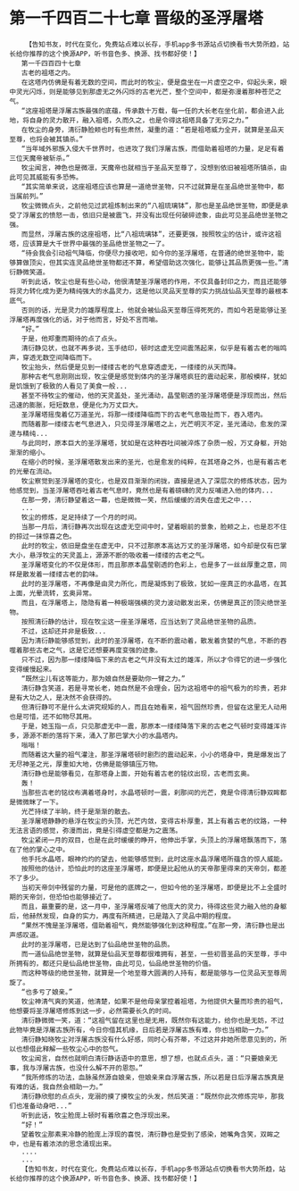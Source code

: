 # 第一千四百二十七章 晋级的圣浮屠塔
        【告知书友，时代在变化，免费站点难以长存，手机app多书源站点切换看书大势所趋，站长给你推荐的这个换源APP，听书音色多、换源、找书都好使！】
       第一千四百四十七章
       古老的祖塔之内。
       在这塔内仿佛是有着无数的空间，而此时的牧尘，便是盘坐在一片虚空之中，仰起头来，眼中灵光闪烁，则是能够见到那虚无之外闪烁的古老光芒，整个空间中，都是弥漫着那种苍茫之气。
       “这座祖塔是浮屠古族最强的底蕴，传承数十万载，每一任的大长老在坐化前，都会进入此地，将自身的灵力散开，融入祖塔，久而久之，也是令得这祖塔具备了无穷之力。”
       在牧尘的身旁，清衍静脸颊也时有些肃然，凝重的道：“若是祖塔威力全开，就算是圣品天至尊，也将会被其镇杀。”
       “当年域外邪族入侵大千世界时，也进攻了我们浮屠古族，而借助着祖塔的力量，足足有着三位天魔帝被斩杀。”
       牧尘闻言，神色也是微凛，天魔帝也就相当于圣品天至尊了，没想到依旧被祖塔所镇杀，由此可见其威能有多恐怖。
       “其实简单来说，这座祖塔应该也算是一道绝世圣物，只不过就算是在圣品绝世圣物中，都当属前列。”
       牧尘微微点头，之前他见过武祖炼制出来的“八祖琉璃钵”，那也是圣品绝世圣物，即便是承受了浮屠玄的愤怒一击，依旧只是被震飞，并没有出现任何破碎迹象，由此可见圣品绝世圣物之强。
       而显然，浮屠古族的这座祖塔，比“八祖琉璃钵”，还要更强，按照牧尘的估计，或许这祖塔，应该算是大千世界中最强的圣品绝世圣物之一了。
       “待会我会引动祖气降临，你便尽力接收吧，如今你的圣浮屠塔，在普通的绝世圣物中，能够算做顶尖，但其实连灵品绝世圣物都还不算，希望借助这次强化，能够让其品质更强一些。”清衍静微笑道。
       听到此话，牧尘也是有些心动，他很清楚圣浮屠塔的作用，不仅具备封印之力，而且还能够将灵力转化成为更为精纯强大的水晶灵力，这是他以灵品天至尊的实力挑战仙品天至尊的最根本底气。
       否则的话，光是灵力的雄厚程度上，他就会被仙品天至尊压得死死的，而如今若是能够让圣浮屠塔再度强化的话，对于他而言，好处不言而喻。
       “好。”
       于是，他郑重而期待的点了点头。
       清衍静见状，也就不再多说，玉手结印，顿时这虚无空间震荡起来，似乎是有着古老的嗡鸣声，穿透无数空间降临而下。
       牧尘抬头，然后便是见到一缕缕古老的气息穿透虚无，一缕缕的从天而降。
       那种古老气息刚刚出现，牧尘便是感觉到体内的圣浮屠塔疯狂的震动起来，那般模样，犹如是饥饿到了极致的人看见了美食一般...
       甚至不待牧尘的催动，他的天灵盖处，圣光涌动，晶莹剔透的圣浮屠塔便是浮现而出，然后迅速的膨胀，短短数息，便是化为万丈巨大。
       圣浮屠塔摇曳着亿万道圣光，将那一缕缕降临而下的古老气息吸扯而下，吞入塔内。
       而随着那一缕缕古老气息进入，只见得圣浮屠塔之上，光芒明灭不定，圣光涌动，愈发的深邃与精纯...
       与此同时，原本巨大的圣浮屠塔，犹如是在这种吞吐间被淬炼了杂质一般，万丈身躯，开始渐渐的缩小。
       在缩小的时候，圣浮屠塔散发出来的圣光，也是愈发的纯粹，在其塔身之外，也是有着古老的光晕在流动。
       牧尘察觉到圣浮屠塔的变化，也是双目渐渐的闭拢，直接是进入了深层次的修炼状态，因为他感觉到，当圣浮屠塔吞吐着古老气息时，竟然也是有着磅礴的灵力反哺进入他的体内...
       在那一旁，清衍静望着这一幕，也是微微一笑，然后缓缓的消失在虚无之中...
       ...
       牧尘的修炼，足足持续了一个月的时间。
       当那一月后，清衍静再次出现在这虚无空间中时，望着眼前的景象，脸颊之上，也是忍不住的掠过一抹惊喜之色。
       此时的牧尘，依旧是盘坐在虚无中，只不过那原本高达万丈的圣浮屠塔，如今却是仅有巴掌大小，悬浮牧尘的天灵盖上，源源不断的吸收着一缕缕的古老之气。
       圣浮屠塔变化的不仅是体形，而且那原本晶莹剔透的色彩上，也是多了一丝丝厚重之意，同样是散发着一缕缕古老的韵味。
       此时的圣浮屠塔，不再像是由灵力所化，而是凝炼到了极致，犹如一座真正的水晶塔，在其上面，光晕流转，玄奥异常。
       而且，在浮屠塔上，隐隐有着一种极端强横的灵力波动散发出来，仿佛是真正的顶尖绝世圣物。
       按照清衍静的估计，现在牧尘这一座圣浮屠塔，应当达到了灵品绝世圣物的品质。
       不过，这却还并非是极致...
       因为清衍静能够感觉到，此时的圣浮屠塔，在不断的震动着，散发着贪婪的气息，不断的吞噬着那些古老之气，这是它还想要再度变强的迹象。
       只不过，因为那一缕缕降临下来的古老之气并没有太过的雄浑，所以才令得它的进一步强化变得缓慢起来。
       “既然尘儿有这等能力，那为娘自然是要助你一臂之力。”
       清衍静含笑道，若是寻常长老，她自然是不会理会，因为这祖塔中的祖气极为的珍贵，若非是有大功之人，是决然不会获得的。
       但清衍静可不是什么太讲究规矩的人，而且在她看来，祖气固然珍贵，但留在这里无人动用也是可惜，还不如物尽其用。
       于是，她玉指一点，只见那虚无中一震，那原本一缕缕降落下来的古老之气顿时变得雄浑许多，源源不断的落将下来，涌入了那巴掌大小的水晶塔内。
       嗡嗡！
       而随着这大量的祖气灌注，那圣浮屠塔顿时剧烈的震动起来，小小的塔身中，竟是爆发出了无尽神圣之光，厚重如大地，仿佛是能够镇压万物。
       清衍静也是能够看见，在那塔身上面，开始有着古老的铭纹出现，古老而玄奥。
       轰！
       当那些古老的铭纹布满着塔身时，水晶塔顿时一震，刹那间的光芒，竟是令得清衍静双眸都是微微眯了一下。
       光芒持续了半晌，终于是渐渐的散去。
       圣浮屠塔静静的悬浮在牧尘的头顶，光芒内敛，变得古朴厚重，其上有着古老的纹路，一种无法言语的感觉，弥漫而出，竟是引得虚空都是为之震荡。
       牧尘紧闭一月的双目，也是在此时缓缓的睁开，他伸出手掌，头顶上的浮屠塔飘落而下，落在了他的掌心之中。
       他手托水晶塔，眼神灼灼的望去，他能够感觉到，此时这座水晶浮屠塔所蕴含的惊人威能。
       按照他的估计，恐怕此时的这座圣浮屠塔，即便是比起他从的天帝那里得来的天帝剑，都差不了多少。
       当初天帝剑中残留的力量，可是他的底牌之一，但如今他的圣浮屠塔，即便是比不上全盛时期的天帝剑，但恐怕也能够接近了。
       而且，最重要的是，这一月中，圣浮屠塔反哺了他庞大的灵力，待得这些灵力融入他的身躯后，他赫然发现，自身的实力，再度有所精进，已是踏入了灵品中期的程度。
       “果然不愧是圣浮屠塔，借助着祖气，竟然能够强化到这种程度。”在那一旁，清衍静也是出声感叹道。
       此时的圣浮屠塔，已是达到了仙品绝世圣物的品质。
       而一道仙品绝世圣物，就算是仙品天至尊都很难拥有，甚至，一些初晋圣品的天至尊，手中所拥有的，都还只是仙品绝世圣物，由此可见，仙品绝世圣物的价值。
       而这种等级的绝世圣物，就算是一个地至尊大圆满的人持有，都是能够与一位灵品天至尊周旋了。
       “也多亏了娘亲。”
       牧尘神清气爽的笑道，他清楚，如果不是他母亲掌控着祖塔，为他提供大量而珍贵的祖气，他想要将圣浮屠塔修炼到这一步，必然需要长久的时间。
       清衍静微微一笑，道：“这祖气留在这里也是无用，既然你有这能力，给你也是无妨，不过此物毕竟是浮屠古族所有，今日你借其机缘，日后若是浮屠古族有难，你也当相助一力。”
       清衍静知晓牧尘对浮屠古族没有什么好感，同时心有芥蒂，不过这并非她所愿意见到的，所以也想借此释解一些牧尘心中的怨气。
       牧尘闻言，自然也就明白清衍静话语中的意思，想了想，也就点点头，道：“只要娘亲无事，我与浮屠古族，也没什么解不开的恩怨。”
       “我所修炼的功法，血脉虽然源自娘亲，但娘亲来自浮屠古族，所以若是日后浮屠古族真是有难的话，我自然会相助一力。”
       清衍静欣慰的点点头，宠溺的摸了摸牧尘的头发，然后笑道：“既然你此次修炼完毕，那我们也准备动身吧...”
       听到此话，牧尘脸庞上顿时有着欣喜之色浮现出来。
       “好！”
       望着牧尘那素来冷静的脸庞上浮现的喜悦，清衍静也是受到了感染，她嘴角含笑，双眸之中，也是有着浓浓的思念涌现出来。
       ....
       ...
       【告知书友，时代在变化，免费站点难以长存，手机app多书源站点切换看书大势所趋，站长给你推荐的这个换源APP，听书音色多、换源、找书都好使！】